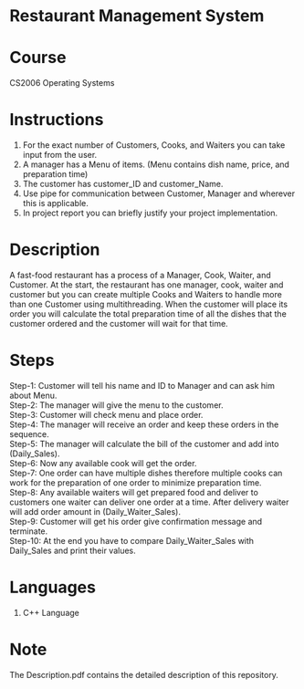 # Restaurant Management System
# Course
CS2006	Operating Systems <br />

# Instructions
1. For the exact number of Customers, Cooks, and Waiters you can take input from the user. <br />
2. A manager has a Menu of items. (Menu contains dish name, price, and preparation time) <br />
3. The customer has customer_ID and customer_Name. <br />
4. Use pipe for communication between Customer, Manager and wherever this is applicable. <br />
5. In project report you can briefly justify your project implementation. <br />

# Description
A fast-food restaurant has a process of a Manager, Cook, Waiter, and Customer. At the start, the restaurant has one manager, cook, waiter and customer but you can create multiple Cooks and Waiters to handle more than one Customer using multithreading. When the customer will place its order you will calculate the total preparation time of all the dishes that the customer ordered and the customer will wait for that time. <br />

# Steps
Step-1: Customer will tell his name and ID to Manager and can ask him about Menu. <br />
Step-2: The manager will give the menu to the customer. <br />
Step-3: Customer will check menu and place order. <br />
Step-4: The manager will receive an order and keep these orders in the sequence. <br />
Step-5: The manager will calculate the bill of the customer and add into (Daily_Sales). <br />
Step-6: Now any available cook will get the order. <br />
Step-7: One order can have multiple dishes therefore multiple cooks can work for the preparation of one order to minimize preparation time. <br />
Step-8: Any available waiters will get prepared food and deliver to customers one waiter can deliver one order at a time. After delivery waiter will add order amount in (Daily_Waiter_Sales). <br />
Step-9: Customer will get his order give confirmation message and terminate. <br />
Step-10: At the end you have to compare Daily_Waiter_Sales with Daily_Sales and print their values. <br />
 
# Languages 
1. C++ Language

# Note
The Description.pdf contains the detailed description of this repository.
